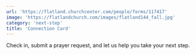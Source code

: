 ```yaml
---
url: 'https://flatland.churchcenter.com/people/forms/117417'
image: 'https://flatlandchurch.com/images/flatland144_fall.jpg'
category: 'next-step'
title: 'Connection Card'
---
```


Check in, submit a prayer request, and let us help you take your next step.
